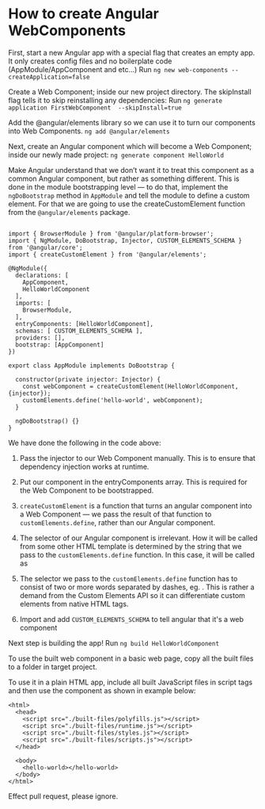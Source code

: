 # How to create Angular WebComponents

First, start a new Angular app with a special flag that creates an empty app. It only creates config files and no boilerplate code (AppModule/AppComponent and etc…)
Run `ng new web-components --createApplication=false`

Create a Web Component; inside our new project directory. The skipInstall flag tells it to skip reinstalling any dependencies:
Run `ng generate application FirstWebComponent  --skipInstall=true`

Add the @angular/elements library so we can use it to turn our components into Web Components.
`ng add @angular/elements`

Next, create an Angular component which will become a Web Component; inside our newly made project:
`ng generate component HelloWorld`

Make Angular understand that we don’t want it to treat this component as a common Angular component, but rather as something different. This is done in the module bootstrapping level — to do that, implement the `ngDoBootstrap` method in `AppModule` and tell the module to define a custom element. For that we are going to use the createCustomElement function from the `@angular/elements` package.

```

import { BrowserModule } from '@angular/platform-browser';
import { NgModule, DoBootstrap, Injector, CUSTOM_ELEMENTS_SCHEMA } from '@angular/core';
import { createCustomElement } from '@angular/elements';

@NgModule({
  declarations: [
    AppComponent,
    HelloWorldComponent
  ],
  imports: [
    BrowserModule,
  ],
  entryComponents: [HelloWorldComponent],
  schemas: [ CUSTOM_ELEMENTS_SCHEMA ],
  providers: [],
  bootstrap: [AppComponent]
})

export class AppModule implements DoBootstrap { 

  constructor(private injector: Injector) {
    const webComponent = createCustomElement(HelloWorldComponent, {injector});
    customElements.define('hello-world', webComponent);
  }

  ngDoBootstrap() {}
}

```

We have done the following in the code above:

1. Pass the injector to our Web Component manually. This is to ensure that dependency injection works at runtime.

2. Put our component in the entryComponents array. This is required for the Web Component to be bootstrapped.

3. `createCustomElement` is a function that turns an angular component into a Web Component — we pass the result of that function to `customElements.define`, rather than our Angular component.

4. The selector of our Angular component is irrelevant. How it will be called from some other HTML template is determined by the string that we pass to the `customElements.define` function. In this case, it will be called as <hello-world></hello-world>

5. The selector we pass to the `customElements.define` function has to consist of two or more words separated by dashes, eg. <hello-world></hello-world>. This is rather a demand from the Custom Elements API so it can differentiate custom elements from native HTML tags.

6. Import and add `CUSTOM_ELEMENTS_SCHEMA` to tell angular that it's a web component


Next step is building the app! Run `ng build HelloWorldComponent`

To use the built web component in a basic web page, copy all the built files to a folder in target project.

To use it in a plain HTML app, include all built JavaScript files in script tags and then use the component as shown in example below:

```
<html>
  <head>
    <script src="./built-files/polyfills.js"></script>
    <script src="./built-files/runtime.js"></script>
    <script src="./built-files/styles.js"></script>
    <script src="./built-files/scripts.js"></script>
  </head>

  <body>
    <hello-world></hello-world>
  </body>
</html>

```

Effect pull request, please ignore.


